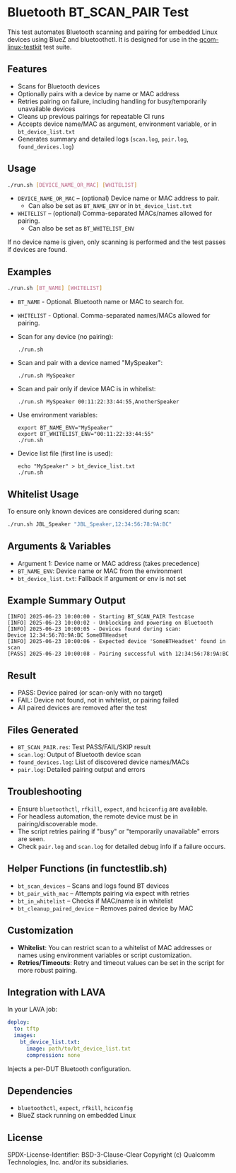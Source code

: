 
# Bluetooth BT_SCAN_PAIR Test

This test automates Bluetooth scanning and pairing for embedded Linux devices using BlueZ and bluetoothctl. It is designed for use in the [qcom-linux-testkit](https://github.com/qualcomm-linux/qcom-linux-testkit) test suite.

## Features

- Scans for Bluetooth devices
- Optionally pairs with a device by name or MAC address
- Retries pairing on failure, including handling for busy/temporarily unavailable devices
- Cleans up previous pairings for repeatable CI runs
- Accepts device name/MAC as argument, environment variable, or in `bt_device_list.txt`
- Generates summary and detailed logs (`scan.log`, `pair.log`, `found_devices.log`)

## Usage

```sh
./run.sh [DEVICE_NAME_OR_MAC] [WHITELIST]
```
- `DEVICE_NAME_OR_MAC` – (optional) Device name or MAC address to pair.
  - Can also be set as `BT_NAME_ENV` or in `bt_device_list.txt`
- `WHITELIST` – (optional) Comma-separated MACs/names allowed for pairing.
  - Can also be set as `BT_WHITELIST_ENV`

If no device name is given, only scanning is performed and the test passes if devices are found.

## Examples

```sh
./run.sh [BT_NAME] [WHITELIST]
```

- `BT_NAME` - Optional. Bluetooth name or MAC to search for.
- `WHITELIST` - Optional. Comma-separated names/MACs allowed for pairing.

- Scan for any device (no pairing):

  ```
  ./run.sh
  ```

- Scan and pair with a device named "MySpeaker":

  ```
  ./run.sh MySpeaker
  ```

- Scan and pair only if device MAC is in whitelist:

  ```
  ./run.sh MySpeaker 00:11:22:33:44:55,AnotherSpeaker
  ```

- Use environment variables:

  ```
  export BT_NAME_ENV="MySpeaker"
  export BT_WHITELIST_ENV="00:11:22:33:44:55"
  ./run.sh
  ```

- Device list file (first line is used):

  ```
  echo "MySpeaker" > bt_device_list.txt
  ./run.sh
  ```

## Whitelist Usage

To ensure only known devices are considered during scan:

```sh
./run.sh JBL_Speaker "JBL_Speaker,12:34:56:78:9A:BC"
```

## Arguments & Variables

- Argument 1: Device name or MAC address (takes precedence)
- `BT_NAME_ENV`: Device name or MAC from the environment
- `bt_device_list.txt`: Fallback if argument or env is not set

## Example Summary Output

```
[INFO] 2025-06-23 10:00:00 - Starting BT_SCAN_PAIR Testcase
[INFO] 2025-06-23 10:00:02 - Unblocking and powering on Bluetooth
[INFO] 2025-06-23 10:00:05 - Devices found during scan:
Device 12:34:56:78:9A:BC SomeBTHeadset
[INFO] 2025-06-23 10:00:06 - Expected device 'SomeBTHeadset' found in scan
[PASS] 2025-06-23 10:00:08 - Pairing successful with 12:34:56:78:9A:BC
```

## Result

- PASS: Device paired (or scan-only with no target)
- FAIL: Device not found, not in whitelist, or pairing failed
- All paired devices are removed after the test

## Files Generated

- `BT_SCAN_PAIR.res`: Test PASS/FAIL/SKIP result
- `scan.log`: Output of Bluetooth device scan
- `found_devices.log`: List of discovered device names/MACs
- `pair.log`: Detailed pairing output and errors

## Troubleshooting

- Ensure `bluetoothctl`, `rfkill`, `expect`, and `hciconfig` are available.
- For headless automation, the remote device must be in pairing/discoverable mode.
- The script retries pairing if "busy" or "temporarily unavailable" errors are seen.
- Check `pair.log` and `scan.log` for detailed debug info if a failure occurs.

## Helper Functions (in functestlib.sh)

- `bt_scan_devices` – Scans and logs found BT devices
- `bt_pair_with_mac` – Attempts pairing via expect with retries
- `bt_in_whitelist` – Checks if MAC/name is in whitelist
- `bt_cleanup_paired_device` – Removes paired device by MAC

## Customization

- **Whitelist**: You can restrict scan to a whitelist of MAC addresses or names using environment variables or script customization.
- **Retries/Timeouts**: Retry and timeout values can be set in the script for more robust pairing.

## Integration with LAVA

In your LAVA job:

```yaml
deploy:
  to: tftp
  images:
    bt_device_list.txt:
      image: path/to/bt_device_list.txt
      compression: none
```

Injects a per-DUT Bluetooth configuration.

## Dependencies

- `bluetoothctl`, `expect`, `rfkill`, `hciconfig`
- BlueZ stack running on embedded Linux

## License

SPDX-License-Identifier: BSD-3-Clause-Clear
Copyright (c) Qualcomm Technologies, Inc. and/or its subsidiaries.
